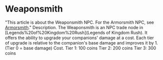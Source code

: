 # Weaponsmith

"This article is about the Weaponsmith NPC. For the Armorsmith NPC, see [Armorsmith](Armorsmith)."
Description.
The Weaponsmith is an NPC trade node in [Legends%20of%20Kingdom%20Rush](Legends of Kingdom Rush). It offers the ability to upgrade your companions' damage at a cost.
Each tier of upgrade is relative to the companion's base damage and improves it by 1. (Tier 0 = base damage)
Cost.
 Tier 1: 100 coins 
 Tier 2: 200 coins 
 Tier 3: 300 coins 